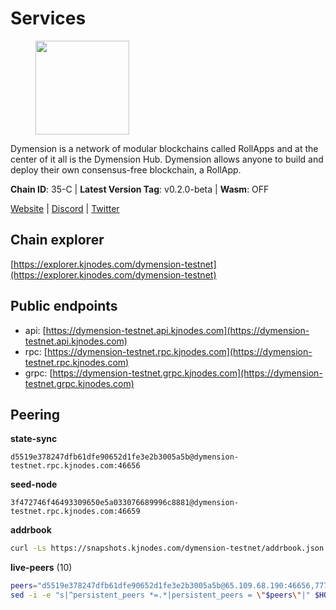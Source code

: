 # Services

<figure><img src="https://raw.githubusercontent.com/kj89/testnet_manuals/main/pingpub/logos/dymension.png" width="150" alt=""><figcaption></figcaption></figure>

Dymension is a network of modular blockchains called RollApps  and at the center of it all is the Dymension Hub. Dymension  allows anyone to build and deploy their own consensus-free blockchain, a RollApp.

**Chain ID**: 35-C | **Latest Version Tag**: v0.2.0-beta | **Wasm**: OFF

[Website](https://dymension.xyz/) | [Discord](https://discord.gg/dymension) | [Twitter](https://twitter.com/dymensionXYZ)




## Chain explorer
[https://explorer.kjnodes.com/dymension-testnet](https://explorer.kjnodes.com/dymension-testnet)

## Public endpoints

* api: [https://dymension-testnet.api.kjnodes.com](https://dymension-testnet.api.kjnodes.com)
* rpc: [https://dymension-testnet.rpc.kjnodes.com](https://dymension-testnet.rpc.kjnodes.com)
* grpc: [https://dymension-testnet.grpc.kjnodes.com](https://dymension-testnet.grpc.kjnodes.com)

## Peering

**state-sync**

```text
d5519e378247dfb61dfe90652d1fe3e2b3005a5b@dymension-testnet.rpc.kjnodes.com:46656
```

**seed-node**

```text
3f472746f46493309650e5a033076689996c8881@dymension-testnet.rpc.kjnodes.com:46659
```

**addrbook**
```bash
curl -Ls https://snapshots.kjnodes.com/dymension-testnet/addrbook.json > $HOME/.dymension/config/addrbook.json
```

**live-peers** (10)
```bash
peers="d5519e378247dfb61dfe90652d1fe3e2b3005a5b@65.109.68.190:46656,77791ee9b1eb56682335c451c296f450ee649c01@44.209.89.17:26656,018cc15aa343bfc1054f83da520324ce84a4e537@88.99.161.162:19656,965694b051742c2da0ea66502dd9bfeea38de265@198.244.228.235:26656,8e667c0759bfb20ec42b939956706301a4f2a10d@65.109.92.8:26656,7fc44e2651006fb2ddb4a56132e738da2845715f@65.108.6.45:61256,ee2fa87279bc626f9c979093389bd1d6568d96ff@65.109.37.228:36656,1fa5bb085e8f52c21bc71c39afbba2851bee3e18@43.157.48.181:26656,3a8bb83d5c5afb13ae2c1c3b91c97928e277f6a5@142.132.205.94:15658,0d30a0790a216d01c9759ab48192d9154381e6c0@136.243.88.91:3240"
sed -i -e "s|^persistent_peers *=.*|persistent_peers = \"$peers\"|" $HOME/.dymension/config/config.toml
```
